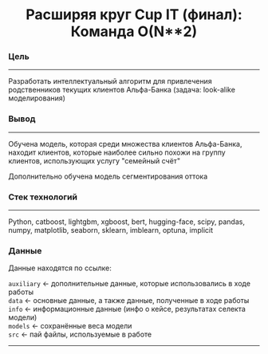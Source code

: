 <h1 align="center"> Расширяя круг Cup IT (финал): Команда O(N**2)</h1>

### Цель 

---

Разработать интеллектуальный алгоритм для привлечения родственников текущих клиентов Альфа-Банка (задача: look-alike моделирования)

### Вывод

---

Обучена модель, которая среди множества клиентов Альфа-Банка, находит клиентов, которые наиболее сильно похожи на группу клиентов, использующих услугу "семейный счёт"

Дополнительно обучена модель сегментирования оттока

### Стек технологий

---

Python, catboost, lightgbm, xgboost, bert, hugging-face, scipy, pandas, numpy, matplotlib, seaborn, sklearn, imblearn, optuna, implicit



### Данные

Данные находятся по ссылке: 

`auxiliary` <- дополнительные данные, которые использовались в ходе работы  
`data` <- основные данные, а также данные, полученные в ходе работы  
`info` <- информационные данные (инфо о кейсе, результатах селекта модели)  
`models` <- сохранённые веса модели  
`src` <- пай файлы, используемые в работе  

---

